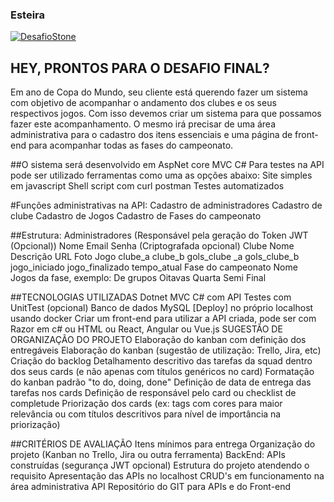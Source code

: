 ### Esteira
[![DesafioStone](https://github.com/SamDoing/Stone-desafio/actions/workflows/testPipeline.yml/badge.svg)](https://github.com/SamDoing/Stone-desafio/actions/workflows/testPipeline.yml)

## HEY, PRONTOS PARA O DESAFIO FINAL?

Em ano de Copa do Mundo, seu cliente está querendo fazer um sistema com objetivo de acompanhar o andamento dos clubes e os seus respectivos jogos.
Com isso devemos criar um sistema para que possamos fazer este acompanhamento.
O mesmo irá precisar de uma área administrativa para o cadastro dos itens essenciais e uma página de front-end para acompanhar todas as fases do campeonato.
	
##O sistema será desenvolvido em AspNet core MVC C#
Para testes na API pode ser utilizado ferramentas como uma as opções abaixo:
Site simples em javascript
Shell script com curl
postman
Testes automatizados

#Funções administrativas na API:
Cadastro de administradores 
Cadastro de clube
Cadastro de Jogos
Cadastro de Fases do campeonato

##Estrutura:
Administradores (Responsável pela geração do Token JWT (Opcional))
Nome
Email
Senha (Criptografada opcional)
Clube
Nome
Descrição
URL Foto
Jogo
clube_a
clube_b
gols_clube _a
gols_clube_b
jogo_iniciado
jogo_finalizado
tempo_atual
Fase do campeonato
Nome
Jogos da fase, exemplo:
De grupos
Oitavas
Quarta
Semi
Final

##TECNOLOGIAS UTILIZADAS
Dotnet MVC C# com API
Testes com UnitTest (opcional)
Banco de dados MySQL
[Deploy] no próprio localhost usando docker
Criar um front-end para utilizar a API criada, pode ser com Razor em c# ou HTML ou React, Angular ou Vue.js
SUGESTÃO DE ORGANIZAÇÃO DO PROJETO
Elaboração do kanban com definição dos entregáveis
Elaboração do kanban (sugestão de utilização: Trello, Jira, etc) 
Criação do backlog
Detalhamento descritivo das tarefas da squad dentro dos seus cards (e não apenas com títulos genéricos no card)
Formatação do kanban padrão "to do, doing, done"
Definição de data de entrega das tarefas nos cards
Definição de responsável pelo card ou checklist de completude
Priorização dos cards (ex: tags com cores para maior relevância ou com títulos descritivos para nível de importância na priorização)

##CRITÉRIOS DE AVALIAÇÃO
Itens mínimos para entrega
Organização do projeto (Kanban no Trello, Jira ou outra ferramenta)
BackEnd:
APIs construídas (segurança JWT opcional)
Estrutura do projeto atendendo o requisito
Apresentação das APIs no localhost
CRUD's em funcionamento na área administrativa API
Repositório do GIT para APIs e do Front-end

